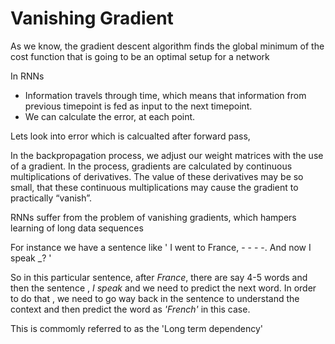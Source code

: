 # Vanishing Gradient

As we know, the gradient descent algorithm finds the global minimum of the cost function that is going to be an optimal setup for a network

In RNNs

* Information travels through time, which means that information from previous timepoint is fed as input to the next timepoint.
* We can calculate the error, at each point.

Lets look into error which is calcualted after forward pass,

In the backpropagation process, we adjust our weight matrices with the use of a gradient. In the process, gradients are calculated by continuous multiplications of derivatives. The value of these derivatives may be so small, that these continuous multiplications may cause the gradient to practically “vanish”.

RNNs suffer from the problem of vanishing gradients, which hampers learning of long data sequences

For instance we have a sentence like ' I went to France, - - - -. And now I speak \_? '

So in this particular sentence, after _France_, there are say 4-5 words and then the sentence , _I speak_ and we need to predict the next word. In order to do that , we need to go way back in the sentence to understand the context and then predict the word as _'French'_ in this case.

This is commomly referred to as the 'Long term dependency'

